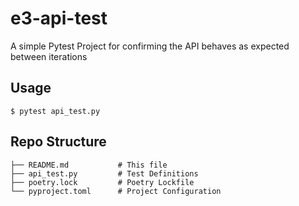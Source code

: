 # e3-api-test

A simple Pytest Project for confirming the API behaves as expected between iterations

## Usage

```shell
$ pytest api_test.py
```

## Repo Structure

```
├── README.md           # This file
├── api_test.py         # Test Definitions
├── poetry.lock         # Poetry Lockfile
└── pyproject.toml      # Project Configuration
```
